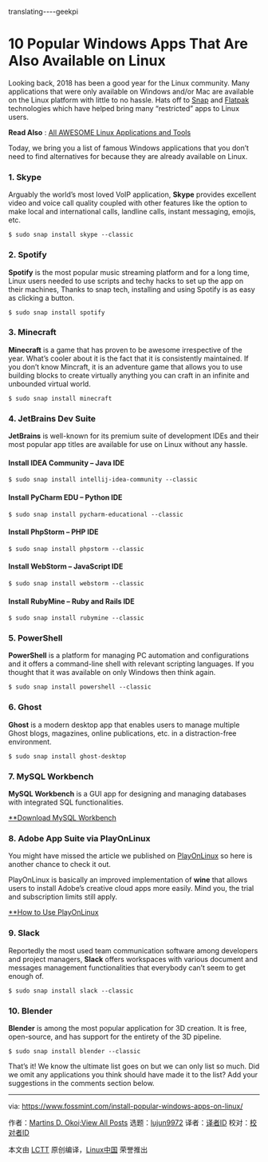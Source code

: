 translating----geekpi

10 Popular Windows Apps That Are Also Available on Linux
======

Looking back, 2018 has been a good year for the Linux community. Many applications that were only available on Windows and/or Mac are available on the Linux platform with little to no hassle. Hats off to [Snap][3] and [Flatpak][4] technologies which have helped bring many “restricted” apps to Linux users.

**Read Also** : [All AWESOME Linux Applications and Tools][5]

Today, we bring you a list of famous Windows applications that you don’t need to find alternatives for because they are already available on Linux.

### 1\. Skype

Arguably the world’s most loved VoIP application, **Skype** provides excellent video and voice call quality coupled with other features like the option to make local and international calls, landline calls, instant messaging, emojis, etc.
```
$ sudo snap install skype --classic

```

### 2\. Spotify

**Spotify** is the most popular music streaming platform and for a long time, Linux users needed to use scripts and techy hacks to set up the app on their machines, Thanks to snap tech, installing and using Spotify is as easy as clicking a button.
```
$ sudo snap install spotify

```

### 3\. Minecraft

**Minecraft** is a game that has proven to be awesome irrespective of the year. What’s cooler about it is the fact that it is consistently maintained. If you don’t know Mincraft, it is an adventure game that allows you to use building blocks to create virtually anything you can craft in an infinite and unbounded virtual world.
```
$ sudo snap install minecraft

```

### 4\. JetBrains Dev Suite

**JetBrains** is well-known for its premium suite of development IDEs and their most popular app titles are available for use on Linux without any hassle.

#### Install IDEA Community – Java IDE
```
$ sudo snap install intellij-idea-community --classic

```

#### Install PyCharm EDU – Python IDE
```
$ sudo snap install pycharm-educational --classic

```

#### Install PhpStorm – PHP IDE
```
$ sudo snap install phpstorm --classic

```

#### Install WebStorm – JavaScript IDE
```
$ sudo snap install webstorm --classic

```

#### Install RubyMine – Ruby and Rails IDE
```
$ sudo snap install rubymine --classic

```

### 5\. PowerShell

**PowerShell** is a platform for managing PC automation and configurations and it offers a command-line shell with relevant scripting languages. If you thought that it was available on only Windows then think again.
```
$ sudo snap install powershell --classic

```

### 6\. Ghost

**Ghost** is a modern desktop app that enables users to manage multiple Ghost blogs, magazines, online publications, etc. in a distraction-free environment.
```
$ sudo snap install ghost-desktop

```

### 7\. MySQL Workbench

**MySQL Workbench** is a GUI app for designing and managing databases with integrated SQL functionalities.

[**Download MySQL Workbench][6]

### 8\. Adobe App Suite via PlayOnLinux

You might have missed the article we published on [PlayOnLinux][7] so here is another chance to check it out.

PlayOnLinux is basically an improved implementation of **wine** that allows users to install Adobe’s creative cloud apps more easily. Mind you, the trial and subscription limits still apply.

[**How to Use PlayOnLinux][8]

### 9\. Slack

Reportedly the most used team communication software among developers and project managers, **Slack** offers workspaces with various document and messages management functionalities that everybody can’t seem to get enough of.
```
$ sudo snap install slack --classic

```

### 10\. Blender

**Blender** is among the most popular application for 3D creation. It is free, open-source, and has support for the entirety of the 3D pipeline.
```
$ sudo snap install blender --classic

```

That’s it! We know the ultimate list goes on but we can only list so much. Did we omit any applications you think should have made it to the list? Add your suggestions in the comments section below.


--------------------------------------------------------------------------------

via: https://www.fossmint.com/install-popular-windows-apps-on-linux/

作者：[Martins D. Okoi;View All Posts][a]
选题：[lujun9972](https://github.com/lujun9972)
译者：[译者ID](https://github.com/译者ID)
校对：[校对者ID](https://github.com/校对者ID)

本文由 [LCTT](https://github.com/LCTT/TranslateProject) 原创编译，[Linux中国](https://linux.cn/) 荣誉推出

[a]:https://www.fossmint.com/author/dillivine/
[1]:https://plus.google.com/share?url=https://www.fossmint.com/install-popular-windows-apps-on-linux/ (Share on Google+)
[2]:https://www.linkedin.com/shareArticle?mini=true&url=https://www.fossmint.com/install-popular-windows-apps-on-linux/ (Share on LinkedIn)
[3]:https://www.fossmint.com/what-are-ubuntu-snaps-and-how-are-they-important/
[4]:https://www.fossmint.com/install-flatpak-in-linux/
[5]:https://www.fossmint.com/awesome-linux-software/
[6]:https://dev.mysql.com/downloads/workbench/
[7]:https://www.fossmint.com/playonlinux-another-open-source-solution-for-linux-game-lovers/
[8]:https://www.fossmint.com/adobe-creative-cloud-install-adobe-apps-on-linux/
